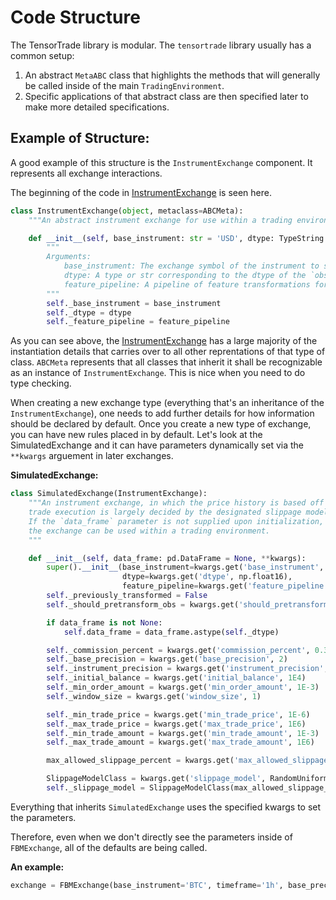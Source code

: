 # Code Structure

The TensorTrade library is modular. The `tensortrade` library usually has a common setup:

1. An abstract `MetaABC` class that highlights the methods that will generally be called inside of the main `TradingEnvironment`.
2. Specific applications of that abstract class are then specified later to make more detailed specifications.

## Example of Structure:

A good example of this structure is the `InstrumentExchange` component. It represents all exchange interactions.

The beginning of the code in [InstrumentExchange](https://github.com/notadamking/tensortrade/blob/master/tensortrade/exchanges/instrument_exchange.py) is seen here.

```py
class InstrumentExchange(object, metaclass=ABCMeta):
    """An abstract instrument exchange for use within a trading environment."""

    def __init__(self, base_instrument: str = 'USD', dtype: TypeString = np.float16, feature_pipeline: FeaturePipeline = None):
        """
        Arguments:
            base_instrument: The exchange symbol of the instrument to store/measure value in.
            dtype: A type or str corresponding to the dtype of the `observation_space`.
            feature_pipeline: A pipeline of feature transformations for transforming observations.
        """
        self._base_instrument = base_instrument
        self._dtype = dtype
        self._feature_pipeline = feature_pipeline
```

As you can see above, the [InstrumentExchange](https://github.com/notadamking/tensortrade/blob/master/tensortrade/exchanges/instrument_exchange.py) has a large majority of the instantiation details that carries over to all other reprentations of that type of class. `ABCMeta` represents that all classes that inherit it shall be recognizable as an instance of `InstrumentExchange`. This is nice when you need to do type checking.

When creating a new exchange type (everything that's an inheritance of the `InstrumentExchange`), one needs to add further details for how information should be declared by default. Once you create a new type of exchange, you can have new rules placed in by default. Let's look at the SimulatedExchange and it can have parameters dynamically set via the `**kwargs` arguement in later exchanges.

**SimulatedExchange:**

```py
class SimulatedExchange(InstrumentExchange):
    """An instrument exchange, in which the price history is based off the supplied data frame and
    trade execution is largely decided by the designated slippage model.
    If the `data_frame` parameter is not supplied upon initialization, it must be set before
    the exchange can be used within a trading environment.
    """

    def __init__(self, data_frame: pd.DataFrame = None, **kwargs):
        super().__init__(base_instrument=kwargs.get('base_instrument', 'USD'),
                         dtype=kwargs.get('dtype', np.float16),
                         feature_pipeline=kwargs.get('feature_pipeline', None))
        self._previously_transformed = False
        self._should_pretransform_obs = kwargs.get('should_pretransform_obs', False)

        if data_frame is not None:
            self.data_frame = data_frame.astype(self._dtype)

        self._commission_percent = kwargs.get('commission_percent', 0.3)
        self._base_precision = kwargs.get('base_precision', 2)
        self._instrument_precision = kwargs.get('instrument_precision', 8)
        self._initial_balance = kwargs.get('initial_balance', 1E4)
        self._min_order_amount = kwargs.get('min_order_amount', 1E-3)
        self._window_size = kwargs.get('window_size', 1)

        self._min_trade_price = kwargs.get('min_trade_price', 1E-6)
        self._max_trade_price = kwargs.get('max_trade_price', 1E6)
        self._min_trade_amount = kwargs.get('min_trade_amount', 1E-3)
        self._max_trade_amount = kwargs.get('max_trade_amount', 1E6)

        max_allowed_slippage_percent = kwargs.get('max_allowed_slippage_percent', 1.0)

        SlippageModelClass = kwargs.get('slippage_model', RandomUniformSlippageModel)
        self._slippage_model = SlippageModelClass(max_allowed_slippage_percent)
```

Everything that inherits `SimulatedExchange` uses the specified kwargs to set the parameters.

Therefore, even when we don't directly see the parameters inside of `FBMExchange`, all of the defaults are being called.

**An example:**

```py
exchange = FBMExchange(base_instrument='BTC', timeframe='1h', base_precision=4) # we're replacing the default base precision.
```
